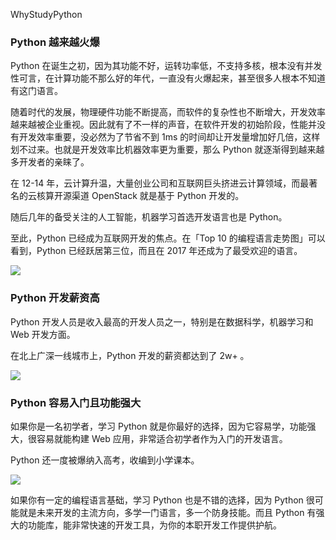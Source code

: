 WhyStudyPython

###  Python 越来越火爆

Python 在诞生之初，因为其功能不好，运转功率低，不支持多核，根本没有并发性可言，在计算功能不那么好的年代，一直没有火爆起来，甚至很多人根本不知道有这门语言。

随着时代的发展，物理硬件功能不断提高，而软件的复杂性也不断增大，开发效率越来越被企业重视。因此就有了不一样的声音，在软件开发的初始阶段，性能并没有开发效率重要，没必然为了节省不到 1ms 的时间却让开发量增加好几倍，这样划不过来。也就是开发效率比机器效率更为重要，那么 Python 就逐渐得到越来越多开发者的亲睐了。

在 12-14 年，云计算升温，大量创业公司和互联网巨头挤进云计算领域，而最著名的云核算开源渠道 OpenStack 就是基于 Python 开发的。

随后几年的备受关注的人工智能，机器学习首选开发语言也是 Python。

至此，Python 已经成为互联网开发的焦点。在「Top 10 的编程语言走势图」可以看到，Python 已经跃居第三位，而且在 2017 年还成为了最受欢迎的语言。

![](http://twowaterimage.oss-cn-beijing.aliyuncs.com/2019-07-06-084240.png)

### Python 开发薪资高

Python 开发人员是收入最高的开发人员之一，特别是在数据科学，机器学习和 Web 开发方面。

在北上广深一线城市上，Python 开发的薪资都达到了 2w+ 。

![](http://twowaterimage.oss-cn-beijing.aliyuncs.com/2019-07-06-090549.jpg)

### Python 容易入门且功能强大

如果你是一名初学者，学习 Python 就是你最好的选择，因为它容易学，功能强大，很容易就能构建 Web 应用，非常适合初学者作为入门的开发语言。

Python 还一度被爆纳入高考，收编到小学课本。

![](http://twowaterimage.oss-cn-beijing.aliyuncs.com/2019-07-06-091204.png)

如果你有一定的编程语言基础，学习 Python 也是不错的选择，因为 Python 很可能就是未来开发的主流方向，多学一门语言，多一个防身技能。而且 Python 有强大的功能库，能非常快速的开发工具，为你的本职开发工作提供护航。












